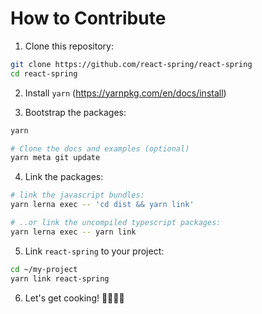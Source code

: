 # How to Contribute

1. Clone this repository:

```sh
git clone https://github.com/react-spring/react-spring
cd react-spring
```

2. Install `yarn` (https://yarnpkg.com/en/docs/install)

3. Bootstrap the packages:

```sh
yarn

# Clone the docs and examples (optional)
yarn meta git update
```

4. Link the packages:

```sh
# link the javascript bundles:
yarn lerna exec -- 'cd dist && yarn link'

# ..or link the uncompiled typescript packages:
yarn lerna exec -- yarn link
```

5. Link `react-spring` to your project:

```sh
cd ~/my-project
yarn link react-spring
```

6. Let's get cooking! 👨🏻‍🍳🥓
